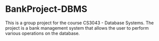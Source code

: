# BankProject-DBMS

This is a group project for the course CS3043 - Database Systems. The project is a bank management system that allows the user to perform various operations on the database.
